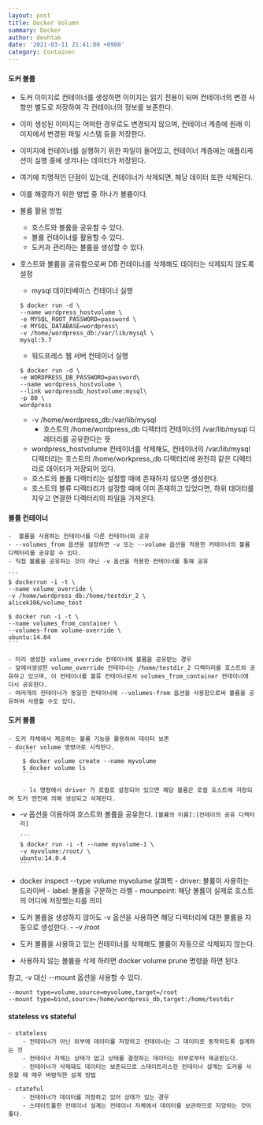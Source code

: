 ```yaml
---
layout: post
title: Docker Volumn
summary: Docker
author: devhtak
date: '2021-03-11 21:41:00 +0900'
category: Container
---
```


#### 도커 볼륨

- 도커 이미지로 컨테이너를 생성하면 이미지는 읽기 전용이 되며 컨테이너의 변경 사항만 별도로 저장하여 각 컨테이너의 정보를 보존한다.
- 이미 생성된 이미지는 어떠한 경우로도 변경되지 않으며, 컨테이너 계층에 원래 이미지에서 변경된 파일 시스템 등을 저장한다.
- 이미지에 컨테이너를 실행하기 위한 파일이 들어있고, 컨테이너 계층에는 애플리케션이 실행 중에 생겨나는 데이터가 저장된다.
- 여기에 치명적인 단점이 있는데, 컨테이너가 삭제되면, 해당 데이터 또한 삭제된다.
- 이를 해결하기 위한 벙법 중 하나가 볼륨이다.

- 볼륨 활용 방법
	- 호스트와 볼륨을 공유할 수 있다.
	- 볼륨 컨테이너를 활용할 수 있다.
	- 도커과 관리하는 볼륨을 생성할 수 있다.

- 호스트와 볼륨을 공유함으로써 DB 컨테이너를 삭제해도 데이터는 삭제되지 않도록 설정
	- mysql 데이터베이스 컨테이너 실행
  ```
  $ docker run -d \
  --name wordpress_hostvolume \
  -e MYSQL_ROOT_PASSWORD=password \
  -e MYSQL_DATABASE=wordpress\
  -v /home/wordpress_db:/var/lib/mysql \
  mysql:5.7
  ```

	- 워드프레스 웹 서버 컨테이너 실행
	```
	$ docker run -d \
	-e WORDPRESS_DB_PASSWORD=password\
	--name wordpress_hostvolume \
	--link wordpressdb_hostvolume:mysql\
	-p 80 \
	wordpress
	```

	- -v /home/wordpress_db:/var/lib/mysql
		- 호스트의 /home/wordpress_db 디렉터리 컨테이너의 /var/lib/mysql 디레터리를 공유한다는 뜻
	- wordpress_hostvolume 컨테이너를 삭제해도, 컨테이너의 /var/lib/mysql 디렉터리는 호스트의 /home/workpress_db 디렉터리에 완전히 같은 디렉터리로 데이터가 저장되어 있다.
	- 호스트의 볼륨 디렉터리는 설정할 때에 존재하지 않으면 생성한다.
	- 호스트의 볼류 디렉터리가 설정할 때에 이미 존재하고 있었다면, 하위 데이터를 지우고 연결한 디렉터리의 파일을 가져온다.

#### 볼륨 컨테이너

	-  볼륨을 사용하는 컨테이너를 다른 컨테이너와 공유
	- --volumes_from 옵션을 설정하면 -v 또는 --volume 옵션을 적용한 커테이너의 볼륨 디렉터리를 공유할 수 있다.
	- 직접 볼륨을 공유하는 것이 아닌 -v 옵션을 적용한 컨테이너를 통해 공유

	```
	$ dockerrun -i -t \
	--name volume_override \
	-v /home/wordpress_db:/home/testdir_2 \ 
	alicek106/volume_test

	$ docker run -i -t \
	--name volumes_from_container \
	--volumes-from volume-override \
	ubuntu:14.04
	```
  
	- 미리 생성한 volume_override 컨테이너에 볼륨을 공유받는 경우
	- 앞에서생성한 volume_override 컨테이너는 /home/testdir_2 디렉터리를 호스트와 공유하고 있으며, 이 컨테이너를 볼류 컨테이너로서 volumes_from_container 컨테이너에 다시 공유한다.
	- 여러개의 컨테이너가 동일한 컨테이너에 --volumes-from 옵션을 사용함으로써 볼륨을 공유하여 사용할 수도 있다.

#### 도커 볼륨

	- 도커 자체에서 제공하는 볼륨 기능을 활용하여 데이터 보존
	- docker volume 명령어로 시작한다.
		```
		$ docker volume create --name myvolume
		$ docker volume ls
		```
    
		- ls 명령에서 driver 가 로컬로 설정되어 있으면 해당 볼륨은 로컬 호스트에 저장되며 도커 엔진에 의해 생성되고 삭제된다.
	
  - -v 옵션을 이용하여 호스트와 볼륨을 공유한다.
		```
    [볼륨의 이름]:[컨테이의 공유 디렉터리]
		```
    
		```
		$ docker run -i -t --name myvolume-1 \
		-v myvolume:/root/ \
		ubuntu:14.0.4
		```
	
  - docker inspect --type volume myvolume 살펴뵉
		- driver: 볼륨이 사용하는 드라이버
		- label: 볼륨을 구분하는 라벨
		- mounpoint: 해당 볼륨이 실제로 호스트의 어디에 저장했는지를 의미
	
  - 도커 볼륨을 생성하지 않아도 -v 옵션을 사용하면 해당 디렉터리에 대한 볼륨을 자동으로 생성한다.
		- -v /root
	
  - 도커 볼륨을 사용하고 있는 컨테이너를 삭제해도 볼륨이 자동으로 삭제되지 않는다.
	
  - 사용하지 않는 볼륨을 삭제 하려면 docker volume prune 명령을 하면 된다.

참고, -v 대신 --mount 옵션을 사용할 수 있다. 
  ```
  --mount type=volume,source=myvolume,target=/root
  --mount type=bind,source=/home/wordpress_db,target:/home/testdir
  ```

#### stateless vs stateful

	- stateless
		- 컨테이너가 아닌 외부에 데이터를 저장하고 컨테이너는 그 데이터로 동작하도록 설계하는 것
		- 컨테이너 자체는 상태가 없고 상태를 결정하는 데이터는 외부로부터 제공받는다.
		- 컨테이너가 삭제돼도 데이터는 보존되므로 스테이트리스한 컨테이너 설계는 도커를 사용할 때 매우 바람직한 설계 방법
	
	- stateful
		- 컨테이너가 데이터를 저장하고 있어 상태가 있는 경우
		- 스테이트풀한 컨테이너 설계는 컨테이너 자체에서 데이터를 보관하므로 지양하는 것이 좋다.
